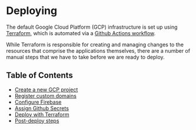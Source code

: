 # Deploying

The default Google Cloud Platform (GCP) infrastructure is set up using [Terraform](../../terraform/README.md),
which is automated via a [Github Actions workflow](../../.github/workflows/deploy.yml).

While Terraform is responsible for creating and managing changes to
the resources that comprise the applications themselves,
there are a number of manual steps that we have to take before we
are ready to deploy.

## Table of Contents

- [Create a new GCP project](./configure-gcp/README.md)
- [Register custom domains](./registering-domains/README.md)
- [Configure Firebase](./configure-firebase/README.md)
- [Assign Github Secrets](./assign-secrets/README.md)
- [Deploy with Terraform](./terraform-deploy/README.md)
- [Post-deploy steps](./post-deploy/README.md)
